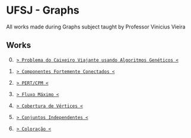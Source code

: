 # UFSJ - Graphs

All works made during Graphs subject taught by Professor Vinicius Vieira

## Works

0) &nbsp;[`> Problema do Caixeiro Viajante usando Algoritmos Genéticos <`](./00-PCV_Genetico/)

1) &nbsp;[`> Componentes Fortemente Conectados <`](./01-CFC/)

2) &nbsp;[`> PERT/CPM <`](./02-PERT_CPM/)

3) &nbsp;[`> Fluxo Máximo <`](./03-Fluxo_Maximo/)

4) &nbsp;[`> Cobertura de Vértices <`](./04-Cobertura_Vertices/)

5) &nbsp;[`> Conjuntos Independentes <`](./05-Conjuntos_Independentes/)

6) &nbsp;[`> Coloração <`](./06-Coloracao/)
